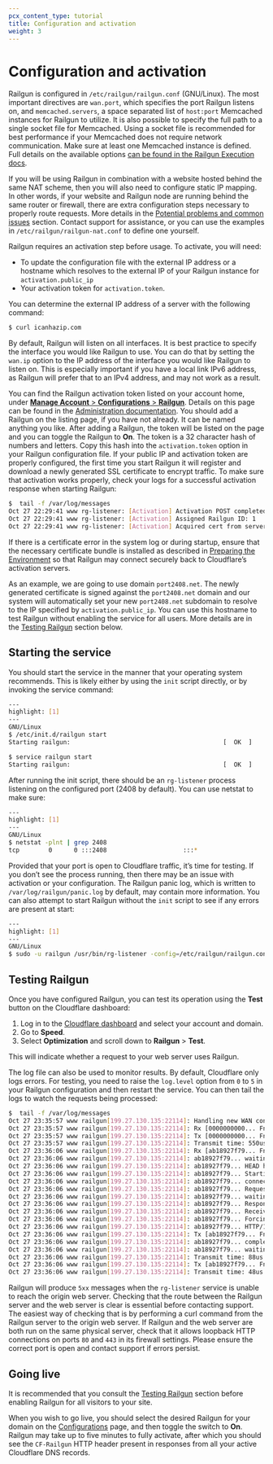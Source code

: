 ```yaml
---
pcx_content_type: tutorial
title: Configuration and activation
weight: 3
---
```


# Configuration and activation

Railgun is configured in `/etc/railgun/railgun.conf` (GNU/Linux). The most important directives are `wan.port`, which specifies the port Railgun listens on, and `memcached.servers`, a space separated list of `host:port` Memcached instances for Railgun to utilize. It is also possible to specify the full path to a single socket file for Memcached. Using a socket file is recommended for best performance if your Memcached does not require network communication. Make sure at least one Memcached instance is defined. Full details on the available options [can be found in the Railgun Execution docs](/railgun/user-guide/railgun-execution/).

If you will be using Railgun in combination with a website hosted behind the same NAT scheme, then you will also need to configure static IP mapping. In other words, if your website and Railgun node are running behind the same router or firewall, there are extra configuration steps necessary to properly route requests. More details in the [Potential problems and common issues](/railgun/user-guide/troubleshooting/potential-problems/) section. Contact support for assistance, or you can use the examples in `/etc/railgun/railgun-nat.conf` to define one yourself.

Railgun requires an activation step before usage. To activate, you will need:

* To update the configuration file with the external IP address or a hostname which resolves to the external IP of your Railgun instance for `activation.public_ip`
* Your activation token for `activation.token`.

You can determine the external IP address of a server with the following command:

```sh
$ curl icanhazip.com
```

By default, Railgun will listen on all interfaces. It is best practice to specify the interface you would like Railgun to use. You can do that by setting the `wan.ip` option to the IP address of the interface you would like Railgun to listen on. This is especially important if you have a local link IPv6 address, as Railgun will prefer that to an IPv4 address, and may not work as a result.

You can find the Railgun activation token listed on your account home, under [**Manage Account** > **Configurations** > **Railgun**](https://dash.cloudflare.com/?to=/:account/configurations/railgun). Details on this page can be found in the [Administration documentation](/railgun/user-guide/administration/). You should add a Railgun on the listing page, if you have not already. It can be named anything you like. After adding a Railgun, the token will be listed on the page and you can toggle the Railgun to **On**. The token is a 32 character hash of numbers and letters. Copy this hash into the `activation.token` option in your Railgun configuration file. If your public IP and activation token are properly configured, the first time you start Railgun it will register and download a newly generated SSL certificate to encrypt traffic. To make sure that activation works properly, check your logs for a successful activation response when starting Railgun:

```bash
$  tail -f /var/log/messages
Oct 27 22:29:41 www rg-listener: [Activation] Activation POST completed.
Oct 27 22:29:41 www rg-listener: [Activation] Assigned Railgun ID: 1
Oct 27 22:29:41 www rg-listener: [Activation] Acquired cert from server
```

If there is a certificate error in the system log or during startup, ensure that the necessary certificate bundle is installed as described in [Preparing the Environment](/railgun/user-guide/set-up/preparing-environment/) so that Railgun may connect securely back to Cloudflare’s activation servers.

As an example, we are going to use domain `port2408.net`. The newly generated certificate is signed against the `port2408.net` domain and our system will automatically set your new `port2408.net` subdomain to resolve to the IP specified by `activation.public_ip`. You can use this hostname to test Railgun without enabling the service for all users. More details are in the [Testing Railgun](#testing-railgun) section below.

## Starting the service

You should start the service in the manner that your operating system recommends. This is likely either by using the `init` script directly, or by invoking the service command:

```bash
---
highlight: [1]
---
GNU/Linux
$ /etc/init.d/railgun start
Starting railgun:                                          [  OK  ]

$ service railgun start
Starting railgun:                                          [  OK  ]
```

After running the init script, there should be an `rg-listener` process listening on the configured port (2408 by default). You can use netstat to make sure:

```bash
---
highlight: [1]
---
GNU/Linux
$ netstat -plnt | grep 2408
tcp        0      0 :::2408                     :::*                        LISTEN      2981/rg-listener
```

Provided that your port is open to Cloudflare traffic, it’s time for testing. If you don’t see the process running, then there may be an issue with activation or your configuration. The Railgun panic log, which is written to `/var/log/railgun/panic.log` by default, may contain more information. You can also attempt to start Railgun without the `init` script to see if any errors are present at start:

```bash
---
highlight: [1]
---
GNU/Linux
$ sudo -u railgun /usr/bin/rg-listener -config=/etc/railgun/railgun.conf
```

## Testing Railgun

Once you have configured Railgun, you can test its operation using the **Test** button on the Cloudflare dashboard:

1. Log in to the [Cloudflare dashboard](https://dash.cloudflare.com/) and select your account and domain.
2. Go to **Speed**.
3. Select **Optimization** and scroll down to **Railgun** > **Test**. 

This will indicate whether a request to your web server uses Railgun.

The log file can also be used to monitor results. By default, Cloudflare only logs errors. For testing, you need to raise the `log.level` option from `0` to `5` in your Railgun configuration and then restart the service. You can then tail the logs to watch the requests being processed:

```bash
$  tail -f /var/log/messages
Oct 27 23:35:57 www railgun[199.27.130.135:22114]: Handling new WAN connection
Oct 27 23:35:57 www railgun[199.27.130.135:22114]: Rx [0000000000... FnPing 2012-10-27 23:37:55.872617 +0000 UTC]
Oct 27 23:35:57 www railgun[199.27.130.135:22114]: Tx [0000000000... FnPong 2012-10-27 23:37:55.872617 +0000 UTC]
Oct 27 23:35:57 www railgun[199.27.130.135:22114]: Transmit time: 550us
Oct 27 23:36:06 www railgun[199.27.130.135:22114]: Rx [ab18927f79... FnBegin ab18927f79... FnRequest HEAD http://example.com/ HTTP/1.1 188.165.194.208  ab18927f79... FnData DENone 374   ab18927f79... FnPush]
Oct 27 23:36:06 www railgun[199.27.130.135:22114]: ab18927f79... waiting for request
Oct 27 23:36:06 www railgun[199.27.130.135:22114]: ab18927f79... HEAD http://example.com/ HTTP/1.1 188.165.194.208 []
Oct 27 23:36:06 www railgun[199.27.130.135:22114]: ab18927f79... Starting connection to LAN
Oct 27 23:36:06 www railgun[199.27.130.135:22114]: ab18927f79... connected to 192.0.43.10:80
Oct 27 23:36:06 www railgun[199.27.130.135:22114]: ab18927f79... Request sent to server
Oct 27 23:36:06 www railgun[199.27.130.135:22114]: ab18927f79... waiting for response
Oct 27 23:36:06 www railgun[199.27.130.135:22114]: ab18927f79... Response is ready
Oct 27 23:36:06 www railgun[199.27.130.135:22114]: ab18927f79... Received response
Oct 27 23:36:06 www railgun[199.27.130.135:22114]: ab18927f79... Forcing wantedDelta
Oct 27 23:36:06 www railgun[199.27.130.135:22114]: ab18927f79... HTTP/1.1 301 Moved Permanently
Oct 27 23:36:06 www railgun[199.27.130.135:22114]: Tx [ab18927f79... FnData DENone 328  ]
Oct 27 23:36:06 www railgun[199.27.130.135:22114]: ab18927f79... completed (0 body bytes in 0.001572 seconds/0)#012
Oct 27 23:36:06 www railgun[199.27.130.135:22114]: ab18927f79... waiting for request
Oct 27 23:36:06 www railgun[199.27.130.135:22114]: Transmit time: 88us
Oct 27 23:36:06 www railgun[199.27.130.135:22114]: Tx [ab18927f79... FnPush]
Oct 27 23:36:06 www railgun[199.27.130.135:22114]: Transmit time: 48us
```

Railgun will produce `5xx` messages when the `rg-listener` service is unable to reach the origin web server. Checking that the route between the Railgun server and the web server is clear is essential before contacting support. The easiest way of checking that is by performing a curl command from the Railgun server to the origin web server. If Railgun and the web server are both run on the same physical server, check that it allows loopback HTTP connections on ports `80` and `443` in its firewall settings. Please ensure the correct port is open and contact support if errors persist.

## Going live

It is recommended that you consult the [Testing Railgun](#testing-railgun) section before enabling Railgun for all visitors to your site.

When you wish to go live, you should select the desired Railgun for your domain on the [Configurations](https://dash.cloudflare.com/?to=/:account/configurations/railgun) page, and then toggle the switch to **On**. Railgun may take up to five minutes to fully activate, after which you should see the `CF-Railgun` HTTP header present in responses from all your active Cloudflare DNS records.
